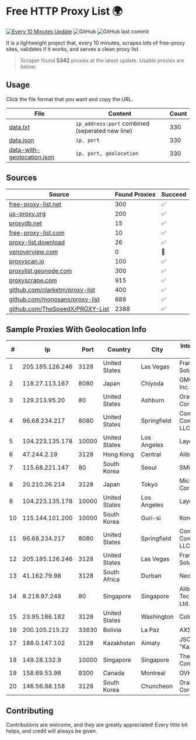 
# Free HTTP Proxy List 🌍

[![Every 10 Minutes Update](https://github.com/mertguvencli/http-proxy-list/actions/workflows/main.yml/badge.svg?branch=main)](https://github.com/mertguvencli/http-proxy-list/actions/workflows/main.yml)
![GitHub](https://img.shields.io/github/license/mertguvencli/http-proxy-list)
![GitHub last commit](https://img.shields.io/github/last-commit/mertguvencli/http-proxy-list)

It is a lightweight project that, every 10 minutes, scrapes lots of free-proxy sites, validates if it works, and serves a clean proxy list.


> Scraper found **5342** proxies at the latest update. Usable proxies are below.

## Usage

Click the file format that you want and copy the URL.


|File|Content|Count|
|----|-------|-----|
|[data.txt](https://raw.githubusercontent.com/mertguvencli/http-proxy-list/main/proxy-list/data.txt)|`ip_address:port` combined (seperated new line)|330|
|[data.json](https://raw.githubusercontent.com/mertguvencli/http-proxy-list/main/proxy-list/data.json)|`ip, port`|330|
|[data-with-geolocation.json](https://raw.githubusercontent.com/mertguvencli/http-proxy-list/main/proxy-list/data-with-geolocation.json)|`ip, port, geolocation`|330|

## Sources

|Source|Found Proxies|Succeed|
|------|-------------|-------|
|[free-proxy-list.net](https://free-proxy-list.net)|300|✅|
|[us-proxy.org](https://www.us-proxy.org)|200|✅|
|[proxydb.net](http://proxydb.net)|15|✅|
|[free-proxy-list.com](https://free-proxy-list.com/?page=&port=&type%5B%5D=http&type%5B%5D=https&up_time=0&search=Search)|10|✅|
|[proxy-list.download](https://www.proxy-list.download/HTTP)|26|✅|
|[vpnoverview.com](https://vpnoverview.com/privacy/anonymous-browsing/free-proxy-servers)|0|🚫|
|[proxyscan.io](https://www.proxyscan.io)|100|✅|
|[proxylist.geonode.com](https://proxylist.geonode.com/api/proxy-list?limit=300&page=1&sort_by=lastChecked&sort_type=desc&protocols=http,https)|300|✅|
|[proxyscrape.com](https://api.proxyscrape.com/v2/?request=displayproxies&protocol=http&timeout=10000&country=all&ssl=all&anonymity=all)|915|✅|
|[github.com/clarketm/proxy-list](https://raw.githubusercontent.com/clarketm/proxy-list/master/proxy-list-raw.txt)|400|✅|
|[github.com/monosans/proxy-list](https://raw.githubusercontent.com/monosans/proxy-list/main/proxies/http.txt)|688|✅|
|[github.com/TheSpeedX/PROXY-List](https://raw.githubusercontent.com/TheSpeedX/PROXY-List/master/http.txt)|2388|✅|


## Sample Proxies With Geolocation Info

|#|Ip|Port|Country|City|Internet Service Provider|
|-|--|----|-------|----|-------------------------|
|1|205.185.126.246|3128|United States|Las Vegas|FranTech Solutions|
|2|118.27.113.167|8080|Japan|Chiyoda|GMO Internet, Inc.|
|3|129.213.95.20|80|United States|Ashburn|Oracle Corporation|
|4|96.68.234.217|8080|United States|Springfield|Comcast Cable Communications, LLC|
|5|104.223.135.178|10000|United States|Los Angeles|LayerHost|
|6|47.244.2.19|3128|Hong Kong|Central|Alibaba.com LLC|
|7|115.68.221.147|80|South Korea|Seoul|SMILESERV|
|8|20.210.26.214|3128|Japan|Tokyo|Microsoft Corporation|
|9|104.223.135.178|10000|United States|Los Angeles|LayerHost|
|10|115.144.101.200|10000|South Korea|Guri-si|Korea Telecom|
|11|96.68.234.217|8080|United States|Springfield|Comcast Cable Communications, LLC|
|12|205.185.126.246|3128|United States|Las Vegas|FranTech Solutions|
|13|41.162.79.98|3128|South Africa|Durban|Neotel GAU|
|14|8.219.97.248|80|Singapore|Singapore|Alibaba (US) Technology Co., Ltd.|
|15|23.95.186.182|3128|United States|Washington|ColoCrossing|
|16|200.105.215.22|33630|Bolivia|La Paz|AXS Bolivia S. A.|
|17|188.0.147.102|3128|Kazakhstan|Almaty|JSC "KazTransCom"|
|18|149.28.132.9|10000|Singapore|Singapore|The Constant Company|
|19|158.69.53.98|9300|Canada|Montreal|OVH SAS|
|20|146.56.98.158|3128|South Korea|Chuncheon|Oracle Corporation|



## Contributing

Contributions are welcome, and they are greatly appreciated! Every
little bit helps, and credit will always be given.

